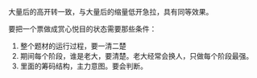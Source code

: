 大量后的高开转一致，与大量后的缩量低开急拉，具有同等效果。

要把一个票做成赏心悦目的状态需要那些条件：
1. 整个题材的运行过程，要一清二楚
2. 期间每个阶段，谁是老大，要清楚。老大经常会换人，只做每个阶段最强。
3. 里面的筹码结构，主力意图。要会判断。
